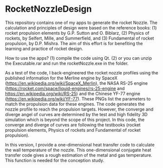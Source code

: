 # RocketNozzleDesign
This repository contains one of my apps to generate the rocket Nozzle. The calculation and principles of design were based on the reference books: (1) rocket propulsion elements by G.P. Sutton and O. Biblarz, (2) Physics of rockets, by Selfert, Mille, and Summerfield, and (3) Fundamental of rocket propulsion, by D.P. Mishra. The aim of this effort is for benefiting the learning and practice of rocket design.  
  
How to use the apps?
  (1) compile the code using Qt.
  (2) or you can unzip the Executable.rar and run the rocketNozzle.exe in the folder.
  
As a test of the code, I back-engineered the rocket nozzle profiles using the published information for the Merline engine by SpaceX (https://en.wikipedia.org/wiki/SpaceX_Merlin), the NASA RS-25 engine (https://rocket.com/space/liquid-engines/rs-25-engine and https://en.wikipedia.org/wiki/RS-25) and the Chinese YF-77 engine (https://en.wikipedia.org/wiki/YF-77). These PNGs list the parameters to match the propulsion data for these engines. The code generates the nozzle profile to reach the propulsion targets. However, the converge and diverge angel of curves are determined by the test and high fidelity 3D simulation which is beyond the scope of this project. In this code, the converge and diverge of curves are following the testbooks (rocket propulsion elements, Physics of rockets and Fundamental of rocket propulsion).

In this version, I provide a one-dimensional heat transfer code to calculate the wall temperature of the nozzle. This one-dimensional conjugate heat transfer code gives a rough estimation of the metal and gas temperature. This function is needed for the conception study. 
